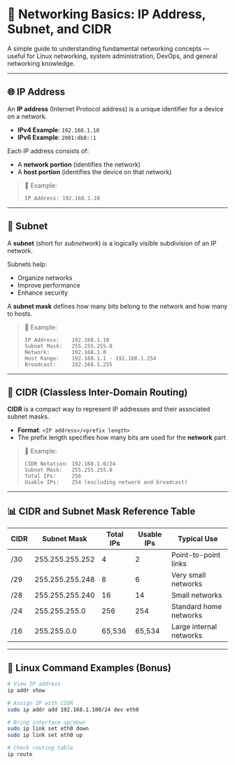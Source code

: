 # 📘 Networking Basics: IP Address, Subnet, and CIDR

A simple guide to understanding fundamental networking concepts — useful for Linux networking, system administration, DevOps, and general networking knowledge.

---

## 🌐 IP Address

An **IP address** (Internet Protocol address) is a unique identifier for a device on a network.

- **IPv4 Example**: `192.168.1.10`
- **IPv6 Example**: `2001:db8::1`

Each IP address consists of:
- A **network portion** (identifies the network)
- A **host portion** (identifies the device on that network)

> 📌 Example:
> ```
> IP Address: 192.168.1.10
> ```

---

## 🧩 Subnet

A **subnet** (short for *subnetwork*) is a logically visible subdivision of an IP network.

Subnets help:
- Organize networks
- Improve performance
- Enhance security

A **subnet mask** defines how many bits belong to the network and how many to hosts.

> 📌 Example:
> ```
> IP Address:    192.168.1.10
> Subnet Mask:   255.255.255.0
> Network:       192.168.1.0
> Host Range:    192.168.1.1 - 192.168.1.254
> Broadcast:     192.168.1.255
> ```

---

## 🧮 CIDR (Classless Inter-Domain Routing)

**CIDR** is a compact way to represent IP addresses and their associated subnet masks.

- **Format**: `<IP address>/<prefix length>`
- The prefix length specifies how many bits are used for the **network** part

> 📌 Example:
> ```
> CIDR Notation: 192.168.1.0/24
> Subnet Mask:   255.255.255.0
> Total IPs:     256
> Usable IPs:    254 (excluding network and broadcast)
> ```

---

## 📊 CIDR and Subnet Mask Reference Table

| CIDR     | Subnet Mask       | Total IPs | Usable IPs | Typical Use             |
|----------|-------------------|-----------|------------|--------------------------|
| /30      | 255.255.255.252   | 4         | 2          | Point-to-point links     |
| /29      | 255.255.255.248   | 8         | 6          | Very small networks      |
| /28      | 255.255.255.240   | 16        | 14         | Small networks           |
| /24      | 255.255.255.0     | 256       | 254        | Standard home networks   |
| /16      | 255.255.0.0       | 65,536    | 65,534     | Large internal networks  |

---

## 🧰 Linux Command Examples (Bonus)

```bash
# View IP address
ip addr show

# Assign IP with CIDR
sudo ip addr add 192.168.1.100/24 dev eth0

# Bring interface up/down
sudo ip link set eth0 down
sudo ip link set eth0 up

# Check routing table
ip route
